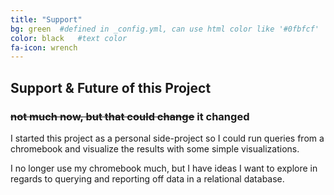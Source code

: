 ```yaml
---
title: "Support"
bg: green  #defined in _config.yml, can use html color like '#0fbfcf'
color: black   #text color
fa-icon: wrench
---
```


## Support & Future of this Project

### ~~not much now, but that could change~~ it changed

I started this project as a personal side-project so I could run queries from a chromebook and visualize the results with some simple visualizations. 

I no longer use my chromebook much, but I have ideas I want to explore in regards to querying and reporting off data in a relational database. 
